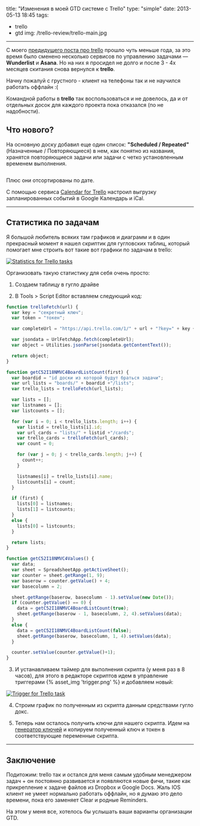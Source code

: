 title: "Изменения в моей GTD системе с Trello"
type: "simple"
date: 2013-05-13 18:45
tags:
- trello
- gtd
img: /trello-review/trello-main.jpg
---

С моего [предидущего поста про trello](/trello-review/) прошло чуть меньше года, за это время было сменено несколько сервисов по управлению задачами — **Wunderlist** и **Asana**. Но на них я просидел не долго и после 3 - 4х месяцев скитания снова вернулся к **trello**.

Начну пожалуй с грустного - клиент на телефоны так и не научился работать оффлайн :(

Командной работы в **trello** так воспользоваться и не довелось, да и от отдельных досок для каждого проекта пока отказался (по не надобности).

## Что нового?

На основную доску добавил еще один список: **"Scheduled / Repeated"** (Назначенные / Повторяющиеся) в нем, как понятно из названия, хранятся повторяющиеся задачи или задачи с четко установленным временем выполнения.

<section class="img">
    <a class="lightbox-target" href="{% asset_path 'scheduled-repeated.png' %}" data-size="294x271" data-desc="">
        <img src="{% asset_path 'scheduled-repeated.png' %}" alt="">
    </a>
</section>

Плюс они отсортированы по дате.

С помощью сервиса [Calendar for Trello](https://trellocalendar-francois2metz.dotcloud.com/) настроил выгрузку запланированных событий в Google Календарь и iCal.

---------------------------

## Статистика по задачам

Я большой любитель всяких там графиков и диаграмм и в один прекрасный момент я нашел скриптик для гугловских таблиц, который помогает мне строить вот такие вот графики по задачам в trello:

<section class="img">
    <a class="lightbox-target" href="{% asset_path 'stats.png' %}" data-size="1063x648" data-desc="Statistics for Trello tasks">
        <img src="{% asset_path 'stats.png' %}" alt="Statistics for Trello tasks">
    </a>
</section>

Организовать такую статистику для себя очень просто:

1) Создаем таблицу в гугло драйве

2) В Tools > Script Editor вставляем следующий код:

```js
function trelloFetch(url) {
  var key = "секретный ключ";
  var token = "токен";

  var completeUrl = "https://api.trello.com/1/" + url + "?key=" + key + "&token=" + token;

  var jsondata = UrlFetchApp.fetch(completeUrl);
  var object = Utilities.jsonParse(jsondata.getContentText());

  return object;
}

function getC52I18NMVC4BoardListCount(first) {
  var boardid = "id доски из которой будут браться задачи";
  var url_lists = "boards/" + boardid +"/lists";
  var trello_lists = trelloFetch(url_lists);

  var lists = [];
  var listnames = [];
  var listcounts = [];

  for (var i = 0; i < trello_lists.length; i++) {
    var listid = trello_lists[i].id;
    var url_cards = "lists/" + listid +"/cards";
    var trello_cards = trelloFetch(url_cards);
    var count = 0;

    for (var j = 0; j < trello_cards.length; j++) {
      count++;
    }

    listnames[i] = trello_lists[i].name;
    listcounts[i] = count;
  }

  if (first) {
    lists[0] = listnames;
    lists[1] = listcounts;
  }
  else {
    lists[0] = listcounts;
  }

  return lists;
}

function getC52I18NMVC4Values() {
  var data;
  var sheet = SpreadsheetApp.getActiveSheet();
  var counter = sheet.getRange(1, 9);
  var baserow = counter.getValue() + 4;
  var basecolumn = 2;

  sheet.getRange(baserow, basecolumn - 1).setValue(new Date());
  if (counter.getValue() == 0) {
    data = getC52I18NMVC4BoardListCount(true);
    sheet.getRange(baserow - 1, basecolumn, 2, 4).setValues(data);
  }
  else {
    data = getC52I18NMVC4BoardListCount(false);
    sheet.getRange(baserow, basecolumn, 1, 4).setValues(data);
  }

  counter.setValue(counter.getValue()+1);
}
```

3) И устанавливаем таймер для выполнения скрипта (у меня раз в 8 часов), для этого в редакторе скриптов идем в управление триггерами {% asset_img 'trigger.png' %} и добавляем новый:

<section class="img">
    <a class="lightbox-target" href="{% asset_path 'trigger_2.png' %}" data-size="796x121" data-desc="Trigger for Trello task">
        <img src="{% asset_path 'trigger_2.png' %}" alt="Trigger for Trello task">
    </a>
</section>

4) Строим график по полученным из скрипта данным средствами гугло докс.

5) Теперь нам осталось получить ключи для нашего скрипта. Идем на [генератор ключей](https://trello.com/1/appKey/generate) и копируем полученный ключ и токен в соответствующие переменные скрипта.

---------------------------

## Заключение

Подитожим: trello так и остался для меня самым удобным менеджером задач + он постоянно развивается и появляются новые фичи, такие как прикрепление к задаче файлов из Dropbox и Google Docs. Жаль IOS клиент не умеет нормально работать оффлайн, но я думаю это дело времени, пока его заменяет Clear и родные Reminders.

На этом у меня все, хотелось бы услышать ваши варианты организации GTD.
